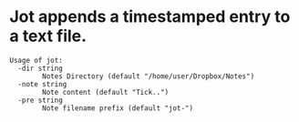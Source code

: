 # Jot appends a timestamped entry to a text file. 

```
Usage of jot:
  -dir string
    	Notes Directory (default "/home/user/Dropbox/Notes")
  -note string
    	Note content (default "Tick..")
  -pre string
    	Note filename prefix (default "jot-")
```
